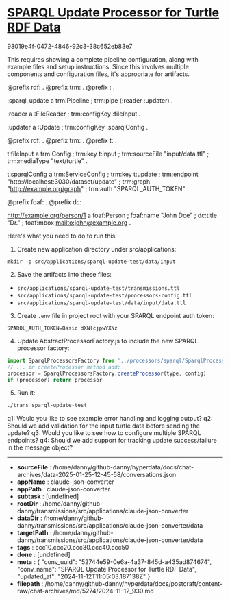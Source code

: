 # [SPARQL Update Processor for Turtle RDF Data](https://claude.ai/chat/52744e59-0e6a-4a37-845d-a435ad874674)

93019e4f-0472-4846-92c3-38c652eb83e7

 <antThinking>This requires showing a complete pipeline configuration, along with example files and setup instructions. Since this involves multiple components and configuration files, it's appropriate for artifacts.</antThinking>

<antArtifact identifier="sparql-update-transmission" type="application/vnd.ant.code" language="turtle" title="transmissions.ttl">
@prefix rdf: <http://www.w3.org/1999/02/22-rdf-syntax-ns#> .
@prefix trm: <http://purl.org/stuff/transmission/> .
@prefix : <http://hyperdata.it/transmissions/> .

:sparql_update a trm:Pipeline ;
    trm:pipe (:reader :updater) .

:reader a :FileReader ;
    trm:configKey :fileInput .

:updater a :Update ;
    trm:configKey :sparqlConfig .
</antArtifact>

<antArtifact identifier="sparql-update-config" type="application/vnd.ant.code" language="turtle" title="processors-config.ttl">
@prefix rdf: <http://www.w3.org/1999/02/22-rdf-syntax-ns#> .
@prefix trm: <http://purl.org/stuff/transmission/> .
@prefix t: <http://hyperdata.it/transmissions/> .

t:fileInput a trm:Config ;
    trm:key t:input ;
    trm:sourceFile "input/data.ttl" ;
    trm:mediaType "text/turtle" .

t:sparqlConfig a trm:ServiceConfig ;
    trm:key t:update ;
    trm:endpoint "http://localhost:3030/dataset/update" ;
    trm:graph "http://example.org/graph" ;
    trm:auth "SPARQL_AUTH_TOKEN" .
</antArtifact>

<antArtifact identifier="example-data" type="application/vnd.ant.code" language="turtle" title="data.ttl">
@prefix foaf: <http://xmlns.com/foaf/0.1/> .
@prefix dc: <http://purl.org/dc/elements/1.1/> .

<http://example.org/person/1> 
    a foaf:Person ;
    foaf:name "John Doe" ;
    dc:title "Dr." ;
    foaf:mbox <mailto:john@example.org> .
</antArtifact>

Here's what you need to do to run this:

1. Create new application directory under src/applications:
```
mkdir -p src/applications/sparql-update-test/data/input
```

2. Save the artifacts into these files:
- `src/applications/sparql-update-test/transmissions.ttl`
- `src/applications/sparql-update-test/processors-config.ttl` 
- `src/applications/sparql-update-test/data/input/data.ttl`

3. Create `.env` file in project root with your SPARQL endpoint auth token:
```
SPARQL_AUTH_TOKEN=Basic dXNlcjpwYXNz
```

4. Update AbstractProcessorFactory.js to include the new SPARQL processor factory:
```javascript
import SparqlProcessorsFactory from '../processors/sparql/SparqlProcessorsFactory.js'
// ... in createProcessor method add:
processor = SparqlProcessorsFactory.createProcessor(type, config)
if (processor) return processor
```

5. Run it:
```bash
./trans sparql-update-test
```

q1: Would you like to see example error handling and logging output?
q2: Should we add validation for the input turtle data before sending the update?
q3: Would you like to see how to configure multiple SPARQL endpoints?
q4: Should we add support for tracking update success/failure in the message object?

---

* **sourceFile** : /home/danny/github-danny/hyperdata/docs/chat-archives/data-2025-01-25-12-45-58/conversations.json
* **appName** : claude-json-converter
* **appPath** : claude-json-converter
* **subtask** : [undefined]
* **rootDir** : /home/danny/github-danny/transmissions/src/applications/claude-json-converter
* **dataDir** : /home/danny/github-danny/transmissions/src/applications/claude-json-converter/data
* **targetPath** : /home/danny/github-danny/transmissions/src/applications/claude-json-converter/data
* **tags** : ccc10.ccc20.ccc30.ccc40.ccc50
* **done** : [undefined]
* **meta** : {
  "conv_uuid": "52744e59-0e6a-4a37-845d-a435ad874674",
  "conv_name": "SPARQL Update Processor for Turtle RDF Data",
  "updated_at": "2024-11-12T11:05:03.187138Z"
}
* **filepath** : /home/danny/github-danny/hyperdata/docs/postcraft/content-raw/chat-archives/md/5274/2024-11-12_930.md
